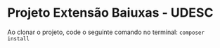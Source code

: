 # Projeto Extensão Baiuxas - UDESC

Ao clonar o projeto, code o seguinte comando no terminal: `composer install`